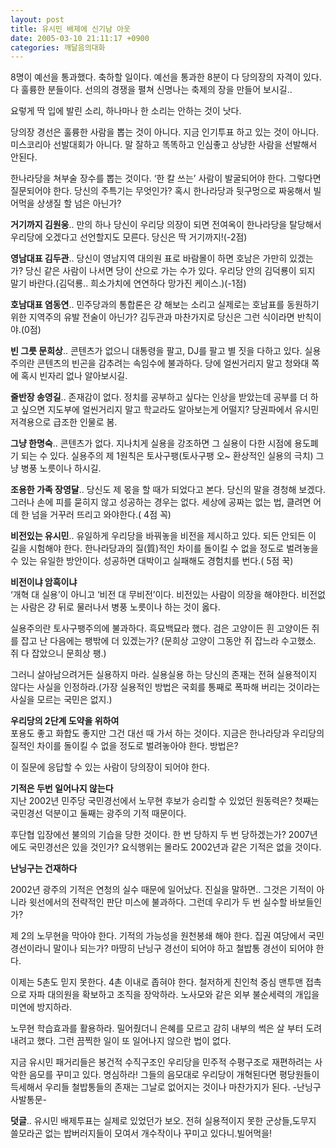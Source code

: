 ```yaml
---
layout: post
title: 유시민 배제에 신기남 아웃
date: 2005-03-10 21:11:17 +0900
categories: 깨달음의대화
---
```

8명이 예선을 통과했다. 축하할 일이다. 예선을 통과한 8분이 다 당의장의 자격이 있다. 다 훌륭한 분들이다. 선의의 경쟁을 펼쳐 신명나는 축제의 장을 만들어 보시길..    
  
요렇게 딱 입에 발린 소리, 하나마나 한 소리는 안하는 것이 낫다. 
  
  
당의장 경선은 훌륭한 사람을 뽑는 것이 아니다. 지금 인기투표 하고 있는 것이 아니다. 미스코리아 선발대회가 아니다. 말 잘하고 똑똑하고 인심좋고 상냥한 사람을 선발해서 안된다.    
  
한나라당을 쳐부술 장수를 뽑는 것이다. ‘한 칼 쓰는’ 사람이 발굴되어야 한다. 그렇다면 질문되어야 한다. 당신의 주특기는 무엇인가? 혹시 한나라당과 뒷구멍으로 짜웅해서 빌어먹을 상생질 할 넘은 아닌가? 

    
  
   
  
**거기까지 김원웅**.. 만의 하나 당신이 우리당 의장이 되면 전여옥이 한나라당을 탈당해서 우리당에 오겠다고 선언할지도 모른다. 당신은 딱 거기까지!(-2점) 
  
  
**영남대표 김두관**.. 당신이 영남지역 대의원 표로 바람몰이 하면 호남은 가만히 있겠는가? 당신 같은 사람이 나서면 당이 산으로 가는 수가 있다. 우리당 안의 김덕룡이 되지 말기 바란다.(김덕룡.. 희소가치에 연연하다 망가진 케이스.)(-1점) 
  
  
**호남대표 염동연**.. 민주당과의 통합론은 걍 해보는 소리고 실제로는 호남표를 동원하기 위한 지역주의 유발 전술이 아닌가? 김두관과 마찬가지로 당신은 그런 식이라면 반칙이야.(0점)    
  
**빈 그릇 문희상**.. 콘텐츠가 없으니 대통령을 팔고, DJ를 팔고 별 짓을 다하고 있다. 실용주의란 콘텐츠의 빈곤을 감추려는 속임수에 불과하다. 당에 얼씬거리지 말고 청와대 쪽에 혹시 빈자리 없나 알아보시길.    
  
**줄반장 송영길**.. 존재감이 없다. 정치를 공부하고 싶다는 인상을 받았는데 공부를 더 하고 싶으면 지도부에 얼씬거리지 말고 학교라도 알아보는게 어떨지? 당권파에서 유시민 저격용으로 급조한 인물로 봄.    
  
**그냥 한명숙**.. 콘텐츠가 없다. 지나치게 실용을 강조하면 그 실용이 다한 시점에 용도폐기 되는 수 있다. 실용주의 제 1원칙은 토사구팽(토사구팽 오~ 환상적인 실용의 극치) 그냥 병풍 노릇이나 하시길. 
  
  
**조용한 가족 장영달**.. 당신도 제 몫을 할 때가 되었다고 본다. 당신의 말을 경청해 보겠다. 그러나 손에 피를 묻히지 않고 성공하는 경우는 없다. 세상에 공짜는 없는 법, 클려면 어데 한 넘을 거꾸러 뜨리고 와야한다.( 4점 꼭)    
  
**비전있는 유시민**.. 유일하게 우리당을 바꿔놓을 비전을 제시하고 있다. 되든 안되든 이 길을 시험해야 한다. 한나라당과의 질(質)적인 차이를 돌이킬 수 없을 정도로 벌려놓을 수 있는 유일한 방안이다. 성공하면 대박이고 실패해도 경험치를 번다.( 5점 꾹) 

    
  
   
   
  
**비전이냐 암흑이냐**   
‘개혁 대 실용’이 아니고 ‘비전 대 무비전’이다. 비전있는 사람이 의장을 해야한다. 비전없는 사람은 걍 뒤로 물러나서 병풍 노릇이나 하는 것이 옳다.    
  
실용주의란 토사구팽주의에 불과하다. 흑묘백묘라 했다. 검은 고양이든 흰 고양이든 쥐를 잡고 난 다음에는 팽밖에 더 있겠는가? (문희상 고양이 그동안 쥐 잡느라 수고했소. 쥐 다 잡았으니 문희상 팽.)    
  
그러니 살아남으려거든 실용하지 마라. 실용실용 하는 당신의 존재는 전혀 실용적이지 않다는 사실을 인정하라.(가장 실용적인 방법은 국회를 통째로 폭파해 버리는 것이라는 사실을 모르는 국민은 없지.)    
   
  
**우리당의 2단계 도약을 위하여**   
포용도 좋고 화합도 좋지만 그건 대선 때 가서 하는 것이다. 지금은 한나라당과 우리당의 질적인 차이를 돌이킬 수 없을 정도로 벌려놓아야 한다. 방법은?    
  
이 질문에 응답할 수 있는 사람이 당의장이 되어야 한다.    
   
  
**기적은 두번 일어나지 않는다**   
지난 2002년 민주당 국민경선에서 노무현 후보가 승리할 수 있었던 원동력은? 첫째는 국민경선 덕분이고 둘째는 광주의 기적 때문이다.    
  
후단협 입장에선 불의의 기습을 당한 것이다. 한 번 당하지 두 번 당하겠는가? 2007년에도 국민경선은 있을 것인가? 요식행위는 몰라도 2002년과 같은 기적은 없을 것이다.    
   
  
**난닝구는 건재하다** 

    
        

        
              
  
2002년 광주의 기적은 연청의 실수 때문에 일어났다. 진실을 말하면.. 그것은 기적이 아니라 윗선에서의 전략적인 판단 미스에 불과하다. 그런데 우리가 두 번 실수할 바보들인가?    
  
제 2의 노무현을 막아야 한다. 기적의 가능성을 원천봉쇄 해야 한다. 집권 여당에서 국민경선이라니 말이나 되는가? 마땅히 난닝구 경선이 되어야 하고 철밥통 경선이 되어야 한다.    
  
이제는 5촌도 믿지 못한다. 4촌 이내로 좁혀야 한다. 철저하게 친인척 중심 맨투맨 접촉으로 자파 대의원을 확보하고 조직을 장악하라. 노사모와 같은 외부 불순세력의 개입을 미연에 방지하라.    
  
노무현 학습효과를 활용하라. 밀어줬더니 은혜를 모르고 감히 내부의 썩은 살 부터 도려내려고 했다. 그런 끔찍한 일이 또 일어나지 않으란 법이 없다.    
  
지금 유시민 패거리들은 봉건적 수직구조인 우리당을 민주적 수평구조로 재편하려는 사악한 음모를 꾸미고 있다. 명심하라! 그들의 음모대로 우리당이 개혁된다면 평당원들이 득세해서 우리들 철밥통들의 존재는 그날로 없어지는 것이나 마찬가지가 된다. -난닝구 사발통문-    
  
**덧글**.. 유시민 배제투표는 실제로 있었던가 보오. 전혀 실용적이지 못한 군상들,도무지 쓸모라곤 없는 밥버러지들이 모여서 개수작이나 꾸미고 있다니.빌어먹을!